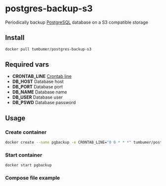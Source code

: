 # postgres-backup-s3

Periodically backup [PostgreSQL](https://www.postgresql.org) database on a S3 compatible storage

## Install

```bash
docker pull tumbumer/postgres-backup-s3
```

## Required vars

* **CRONTAB_LINE** [Crontab line](https://crontab.guru)
* **DB_HOST** Database host
* **DB_PORT** Database port
* **DB_NAME** Database name
* **DB_USER** Database user
* **DB_PSWD** Database password

## Usage

### Create container

```bash
docker create --name pgbackup -e CRONTAB_LINE="0 0 * * *" tumbumer/postgres-backup-s3
```

### Start container

```bash
docker start pgbackup
```

### Compose file example

